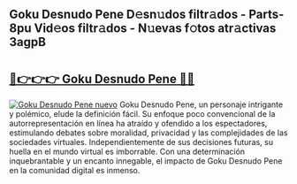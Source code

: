 ## Goku Desnudo Pene D𝚎sn𝚞dos filtr𝚊dos - Parts-8pu Vid𝚎os filtr𝚊dos - N𝚞evas f𝚘tos atr𝚊ctivas 3agpB

# <h2><a href="http://mbbzmm.tromn.icu/?c=Goku+Desnudo+Pene">🔗👉👉👉 Goku Desnudo Pene 🔗🔗</a></h2>

[![Goku Desnudo Pene nuevo](https://i.imgur.com/pEAQMta.gif)](http://mbbzmm.tromn.icu/?c=Goku+Desnudo+Pene)
Goku Desnudo Pene, un personaje intrigante y polémico, elude la definición fácil. Su enfoque poco convencional de la autorrepresentación en línea ha atraído y ofendido a los espectadores, estimulando debates sobre moralidad, privacidad y las complejidades de las sociedades virtuales. Independientemente de sus decisiones futuras, su huella en el mundo virtual es imborrable. Con una determinación inquebrantable y un encanto innegable, el impacto de Goku Desnudo Pene en la comunidad digital es inmenso.
